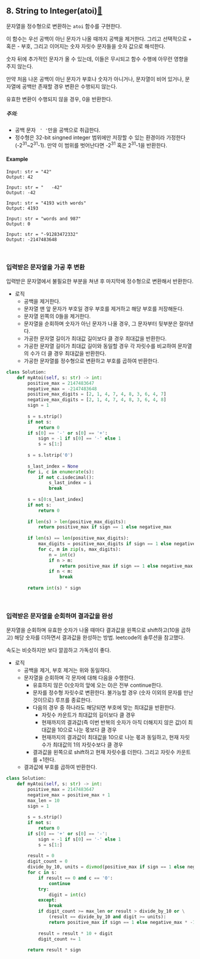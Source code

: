 ## 8. String to Integer(atoi)[🔗](https://leetcode.com/problems/string-to-integer-atoi/)

문자열을 정수형으로 변환하는 `atoi` 함수를 구현한다.

이 함수는 우선 공백이 아닌 문자가 나올 때까지 공백을 제거한다. 그리고 선택적으로 + 혹은 - 부호, 그리고 이어지는 숫자 자릿수 문자들을 숫자 값으로 해석한다.

숫자 뒤에 추가적인 문자가 올 수 있는데, 이들은 무시되고 함수 수행에 아무런 영향을 주지 않는다.

만약 처음 나온 공백이 아닌 문자가 부호나 숫자가 아니거나, 문자열이 비어 있거나, 문자열에 공백만 존재할 경우 변환은 수행되지 않는다.

유효한 변환이 수행되지 않을 경우, 0을 반환한다.

##### 주의:

- 공백 문자 ` ' '`만을 공백으로 취급한다.
- 정수형은 32-bit singned integer 범위에만 저장할 수 있는 환경이라 가정한다(-2<sup>31</sup>~2<sup>31</sup>-1). 만약 이 범위를 벗어난다면 -2<sup>31</sup> 혹은 2<sup>31</sup>-1을 반환한다.

#### Example

```
Input: str = "42"
Output: 42
```

```
Input: str = "   -42"
Output: -42
```

```
Input: str = "4193 with words"
Output: 4193
```

```
Input: str = "words and 987"
Output: 0
```

```
Input: str = "-91283472332"
Output: -2147483648
```

<br>

### 입력받은 문자열을 가공 후 변환

입력받은 문자열에서 불필요한 부분을 쳐낸 후 마지막에 정수형으로 변환해서 반환한다.

* 로직
  * 공백을 제거한다.
  * 문자열 맨 앞 문자가 부호일 경우 부호를 제거하고 해당 부호를 저장해둔다.
  * 문자열 왼쪽의 0들을 제거한다.
  * 문자열을 순회하며 숫자가 아닌 문자가 나올 경우, 그 문자부터 뒷부분은 잘라낸다.
  * 가공한 문자열 길이가 최대값 길이보다 클 경우 최대값을 반환한다.
  * 가공한 문자열 길이가 최대값 길이와 동일할 경우 각 자릿수를 비교하여 문자열의 수가 더 클 경우 최대값을 반환한다.
  * 가공한 문자열를 정수형으로 변환하고 부호를 곱하여 반환한다.

````python
class Solution:
    def myAtoi(self, s: str) -> int:     
        positive_max = 2147483647
        negative_max = -2147483648
        positive_max_digits = [2, 1, 4, 7, 4, 8, 3, 6, 4, 7]
        negative_max_digits = [2, 1, 4, 7, 4, 8, 3, 6, 4, 8]
        sign = 1
        
        s = s.strip()
        if not s:
            return 0
        if s[0] == '-' or s[0] == '+':
            sign = -1 if s[0] == '-' else 1
            s = s[1:]
        
        s = s.lstrip('0')
        
        s_last_index = None
        for i, c in enumerate(s):
            if not c.isdecimal():
                s_last_index = i
                break
        
        s = s[0:s_last_index]
        if not s:
            return 0
        
        if len(s) > len(positive_max_digits):
            return positive_max if sign == 1 else negative_max
        
        if len(s) == len(positive_max_digits):
            max_digits = positive_max_digits if sign == 1 else negative_max_digits
            for c, m in zip(s, max_digits):
                n = int(c)
                if n > m:
                    return positive_max if sign == 1 else negative_max
                if n < m:
                    break
    
        return int(s) * sign
````

<br>

### 입력받은 문자열을 순회하며 결과값을 완성

문자열을 순회하며 유효한 숫자가 나올 때마다 결과값을 왼쪽으로 shift하고(10을 곱하고) 해당 숫자를 더하면서 결과값을 완성하는 방법. leetcode의 솔루션을 참고했다.

속도는 비슷하지만 보다 깔끔하고 가독성이 좋다.

* 로직
  * 공백을 제거, 부호 제거는 위와 동일하다.
  * 문자열을 순회하며 각 문자에 대해 다음을 수행한다.
    * 유효하지 않은 0(숫자의 앞에 오는 0)은 전부 continue한다.
    * 문자를 정수형 자릿수로 변환한다. 불가능할 경우 (숫자 이외의 문자를 만난 것이므로) 루프를 종료한다.
    * 다음의 경우 중 하나라도 해당되면 부호에 맞는 최대값을 반환한다.
      * 자릿수 카운트가 최대값의 길이보다 클 경우
      * 현재까지의 결과값(즉 이번 반복의 숫자가 아직 더해지지 않은 값)이 최대값을 10으로 나눈 몫보다 클 경우
      * 현재까지의 결과값이 최대값을 10으로 나눈 몫과 동일하고, 현재 자릿수가 최대값의 1의 자릿수보다 클 경우
    * 결과값을 왼쪽으로 shift하고 현재 자릿수를 더한다. 그리고 자릿수 카운트를 +1한다.
  * 결과값에 부호를 곱하여 반환한다.

```python
class Solution:
    def myAtoi(self, s: str) -> int:
        positive_max = 2147483647
        negative_max = positive_max + 1
        max_len = 10
        sign = 1
        
        s = s.strip()
        if not s:
            return 0
        if s[0] == '+' or s[0] == '-':
            sign = -1 if s[0] == '-' else 1
            s = s[1:]
            
        result = 0
        digit_count = 0
        divide_by_10, units = divmod(positive_max if sign == 1 else negative_max, 10)
        for c in s:
            if result == 0 and c == '0':
                continue
            try:
                digit = int(c)
            except:
                break
            if digit_count >= max_len or result > divide_by_10 or \
                (result == divide_by_10 and digit >= units):
                return positive_max if sign == 1 else negative_max * -1
            
            result = result * 10 + digit
            digit_count += 1
        
        return result * sign
```

